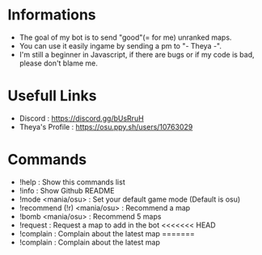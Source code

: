 # Informations
- The goal of my bot is to send "good"(= for me) unranked maps. 
- You can use it easily ingame by sending a pm to "- Theya -".
- I'm still a beginner in Javascript, if there are bugs or if my code is bad, please don't blame me.

# Usefull Links
- Discord : https://discord.gg/bUsRruH
- Theya's Profile : https://osu.ppy.sh/users/10763029

# Commands
- !help : Show this commands list
- !info : Show Github README
- !mode <mania/osu> : Set your default game mode (Default is osu)
- !recommend (!r) <mania/osu> : Recommend a map
- !bomb <mania/osu> : Recommend 5 maps
- !request : Request a map to add in the bot
<<<<<<< HEAD
- !complain : Complain about the latest map
=======
- !complain : Complain about the latest map
